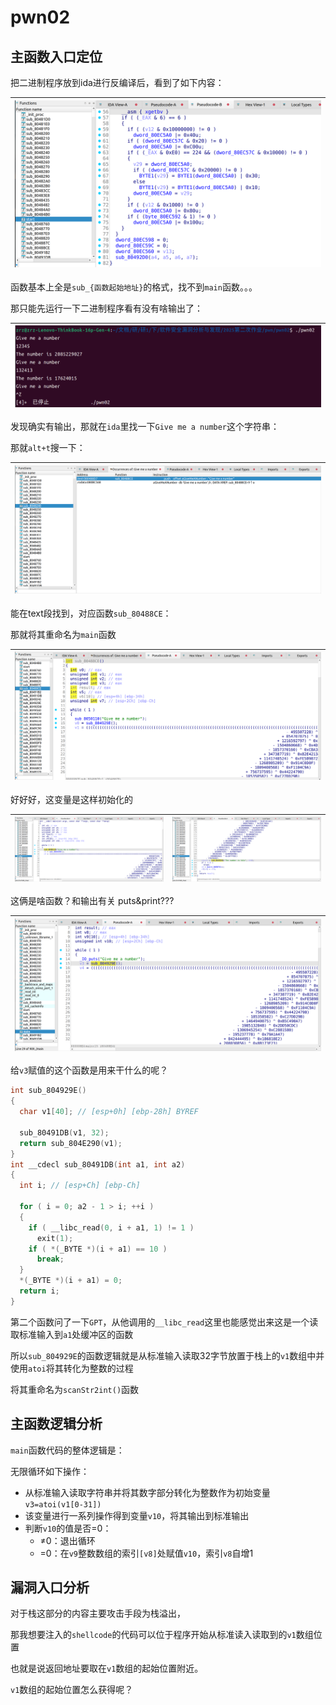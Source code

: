 # pwn02

## 主函数入口定位

把二进制程序放到ida进行反编译后，看到了如下内容：

| ![image-20250528183032787](./wp.assets/image-20250528183032787.png) |
| ------------------------------------------------------------ |

函数基本上全是`sub_{函数起始地址}`的格式，找不到`main`函数。。。

那只能先运行一下二进制程序看有没有啥输出了：

| ![image-20250528183340178](./wp.assets/image-20250528183340178.png) |
| ------------------------------------------------------------ |

发现确实有输出，那就在`ida`里找一下`Give me a number`这个字符串：

那就`alt+t`搜一下：

| ![image-20250528183920929](./wp.assets/image-20250528183920929.png) |
| ------------------------------------------------------------ |

能在text段找到，对应函数`sub_80488CE`：

那就将其重命名为`main`函数

| ![image-20250528184131375](./wp.assets/image-20250528184131375.png) |
| ------------------------------------------------------------ |

好好好，这变量是这样初始化的

| ![image-20250528190333198](./wp.assets/image-20250528190333198.png) | ![image-20250528190313133](./wp.assets/image-20250528190313133.png) |
| ------------------------------------------------------------ | ------------------------------------------------------------ |

这俩是啥函数？和输出有关 puts&print???

| ![image-20250528192852021](./wp.assets/image-20250528192852021.png) |
| ------------------------------------------------------------ |

给`v3`赋值的这个函数是用来干什么的呢？

```c
int sub_804929E()
{
  char v1[40]; // [esp+0h] [ebp-28h] BYREF

  sub_80491DB(v1, 32);
  return sub_804E290(v1);
}
int __cdecl sub_80491DB(int a1, int a2)
{
  int i; // [esp+Ch] [ebp-Ch]

  for ( i = 0; a2 - 1 > i; ++i )
  {
    if ( __libc_read(0, i + a1, 1) != 1 )
      exit(1);
    if ( *(_BYTE *)(i + a1) == 10 )
      break;
  }
  *(_BYTE *)(i + a1) = 0;
  return i;
}
```

第二个函数问了一下`GPT`，从他调用的`__libc_read`这里也能感觉出来这是一个读取标准输入到`a1`处缓冲区的函数

所以`sub_804929E`的函数逻辑就是从标准输入读取32字节放置于栈上的`v1`数组中并使用`atoi`将其转化为整数的过程

将其重命名为`scanStr2int()`函数

## 主函数逻辑分析

`main`函数代码的整体逻辑是：

无限循环如下操作：

- 从标准输入读取字符串并将其数字部分转化为整数作为初始变量`v3=atoi(v1[0-31])`
- 该变量进行一系列操作得到变量`v10`，将其输出到标准输出
- 判断`v10`的值是否=0：
  - $\neq$0：退出循环
  - $=$0：在`v9`整数数组的索引`[v8]`处赋值`v10`，索引`v8`自增1

## 漏洞入口分析

对于栈这部分的内容主要攻击手段为栈溢出，

那我想要注入的`shellcode`的代码可以位于程序开始从标准读入读取到的`v1`数组位置

也就是说返回地址要取在`v1`数组的起始位置附近。

`v1`数组的起始位置怎么获得呢？
